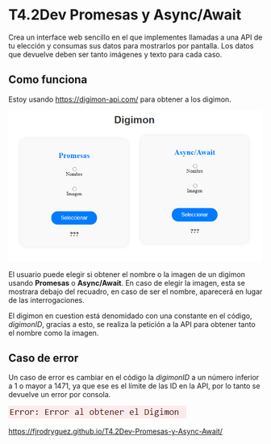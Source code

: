 # T4.2Dev Promesas y Async/Await
Crea un interface web sencillo en el que implementes llamadas a una API de tu elección y consumas sus datos para mostrarlos por pantalla. Los datos que devuelve deben ser tanto imágenes y texto para cada caso.
## Como funciona
Estoy usando https://digimon-api.com/ para obtener a los digimon.

![Imagen de la Pagina](img/main.png)

El usuario puede elegir si  obtener el nombre o la imagen de un digimon usando **Promesas** o **Async/Await**. En caso de elegir la imagen, esta se mostrara debajo del recuadro, en caso de ser el nombre, aparecerá en lugar de las interrogaciones.

El digimon en cuestion está denomidado con una constante en el código, *digimonID*, gracias a esto, se realiza la petición a la API para obtener tanto el nombre como la imagen.

## Caso de error
Un caso de error es cambiar en el código la *digimonID* a un número inferior a 1 o mayor a 1471, ya que ese es el límite de las ID en la API, por lo tanto se devuelve un error por consola.

![Imagen de error](img/error.png)

https://fjrodryguez.github.io/T4.2Dev-Promesas-y-Async-Await/
